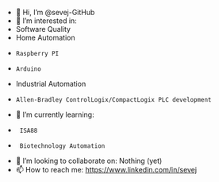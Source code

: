 - 👋 Hi, I’m @sevej-GitHub
- 👀 I’m interested in:
-   Software Quality
-   Home Automation
-     Raspberry PI
-     Arduino
-   Industrial Automation
-     Allen-Bradley ControlLogix/CompactLogix PLC development
- 🌱 I’m currently learning:
-      ISA88
-      Biotechnology Automation
- 💞️ I’m looking to collaborate on: Nothing (yet)
- 📫 How to reach me: https://www.linkedin.com/in/sevej

<!---
sevej-GitHub/sevej-GitHub is a ✨ special ✨ repository because its `README.md` (this file) appears on your GitHub profile.
You can click the Preview link to take a look at your changes.
--->
